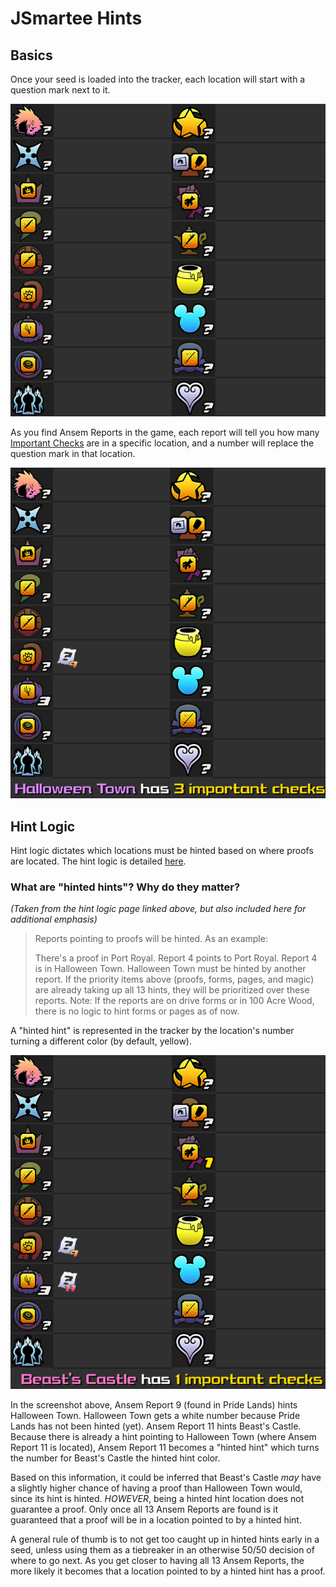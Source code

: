 # JSmartee Hints

## Basics

Once your seed is loaded into the tracker, each location will start with a question mark next to it.

![Empty Tracker](jsmartee_tracker_empty.png)

As you find Ansem Reports in the game, each report will tell you how many
[Important Checks](../../glossary/index.md#important-check) are in a specific location, and a number will replace the
question mark in that location.

![Tracker with Report](jsmartee_tracker_report.png)

## Hint Logic

Hint logic dictates which locations must be hinted based on where proofs are located. The hint logic is
detailed [here](https://jsmartee.github.io/kh2fm-hints-demo/info.html#logic).

### What are "hinted hints"? Why do they matter?

_(Taken from the hint logic page linked above, but also included here for additional emphasis)_

> Reports pointing to proofs will be hinted. As an example:
>
> There's a proof in Port Royal. Report 4 points to Port Royal. Report 4 is in Halloween Town. Halloween Town must be
> hinted by another report. If the priority items above (proofs, forms, pages, and magic) are already taking up all 13
> hints, they will be prioritized over these reports. Note: If the reports are on drive forms or in 100 Acre Wood, there
> is no logic to hint forms or pages as of now.

A "hinted hint" is represented in the tracker by the location's number turning a different color (by default, yellow).

![Tracker with Hinted Hint](jsmartee_tracker_hinted_hint.png)

In the screenshot above, Ansem Report 9 (found in Pride Lands) hints Halloween Town. Halloween Town gets a white
number because Pride Lands has not been hinted (yet). Ansem Report 11 hints Beast's Castle. Because there is already a
hint pointing to Halloween Town (where Ansem Report 11 is located), Ansem Report 11 becomes a "hinted hint" which turns
the number for Beast's Castle the hinted hint color.

Based on this information, it could be inferred that Beast's Castle _may_ have a slightly higher chance of having a
proof than Halloween Town would, since its hint is hinted. _HOWEVER_, being a hinted hint location does not guarantee a
proof. Only once all 13 Ansem Reports are found is it guaranteed that a proof will be in a location pointed to by a
hinted hint.

A general rule of thumb is to not get too caught up in hinted hints early in a seed, unless using them as a tiebreaker
in an otherwise 50/50 decision of where to go next. As you get closer to having all 13 Ansem Reports, the more likely it
becomes that a location pointed to by a hinted hint has a proof.
